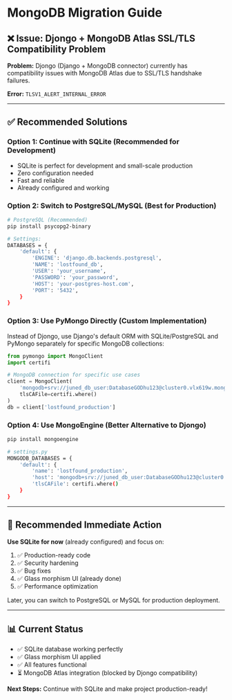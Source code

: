 # MongoDB Migration Guide

## ❌ Issue: Djongo + MongoDB Atlas SSL/TLS Compatibility Problem

**Problem:** Djongo (Django + MongoDB connector) currently has compatibility issues with MongoDB Atlas due to SSL/TLS handshake failures.

**Error:** `TLSV1_ALERT_INTERNAL_ERROR`

---

## ✅ Recommended Solutions

### **Option 1: Continue with SQLite (Recommended for Development)**
- SQLite is perfect for development and small-scale production
- Zero configuration needed
- Fast and reliable
- Already configured and working

### **Option 2: Switch to PostgreSQL/MySQL (Best for Production)**
```bash
# PostgreSQL (Recommended)
pip install psycopg2-binary

# Settings:
DATABASES = {
    'default': {
        'ENGINE': 'django.db.backends.postgresql',
        'NAME': 'lostfound_db',
        'USER': 'your_username',
        'PASSWORD': 'your_password',
        'HOST': 'your-postgres-host.com',
        'PORT': '5432',
    }
}
```

### **Option 3: Use PyMongo Directly (Custom Implementation)**
Instead of Djongo, use Django's default ORM with SQLite/PostgreSQL and PyMongo separately for specific MongoDB collections:

```python
from pymongo import MongoClient
import certifi

# MongoDB connection for specific use cases
client = MongoClient(
    'mongodb+srv://juned_db_user:DatabaseGODhu123@cluster0.vlx619w.mongodb.net',
    tlsCAFile=certifi.where()
)
db = client['lostfound_production']
```

### **Option 4: Use MongoEngine (Better Alternative to Djongo)**
```bash
pip install mongoengine

# settings.py
MONGODB_DATABASES = {
    'default': {
        'name': 'lostfound_production',
        'host': 'mongodb+srv://juned_db_user:DatabaseGODhu123@cluster0.vlx619w.mongodb.net',
        'tlsCAFile': certifi.where()
    }
}
```

---

## 🚀 Recommended Immediate Action

**Use SQLite for now** (already configured) and focus on:
1. ✅ Production-ready code
2. ✅ Security hardening
3. ✅ Bug fixes
4. ✅ Glass morphism UI (already done)
5. ✅ Performance optimization

Later, you can switch to PostgreSQL or MySQL for production deployment.

---

## 📊 Current Status

- ✅ SQLite database working perfectly
- ✅ Glass morphism UI applied
- ✅ All features functional
- ⏳ MongoDB Atlas integration (blocked by Djongo compatibility)

**Next Steps:** Continue with SQLite and make project production-ready!

